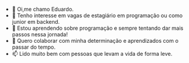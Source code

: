 - 👋 Oi,me chamo Eduardo.
- 👀 Tenho interesse em vagas de estagiário em programação ou como junior em backend.
- 🌱 Estou aprendendo sobre programação e sempre tentando dar mais passos nessa jornada!
- 💞️ Quero colaborar com minha determinação e aprendizados com o passar do tempo.
- 📫 Lido muito bem com pessoas que levam a vida de forma leve. 


<!---
Edu004/Edu004 is a ✨ special ✨ repository because its `README.md` (this file) appears on your GitHub profile.
You can click the Preview link to take a look at your changes.
--->
